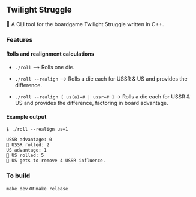 ## Twilight Struggle

🎲 A CLI tool for the boardgame Twilight Struggle written in C++.

### Features

#### Rolls and realignment calculations

- `./roll` --> Rolls one die.

- `./roll --realign` --> Rolls a die each for USSR & US and provides the difference.

- `./roll --realign [ us(a)=# | ussr=# ]` -> Rolls a die each for USSR & US and provides the difference, factoring in board advantage.

#### Example output

```
$ ./roll --realign us=1

USSR advantage: 0
🎲 USSR rolled: 2
US advantage: 1
🎲 US rolled: 5
🔵 US gets to remove 4 USSR influence.
```

### To build

`make dev`
or
`make release`
